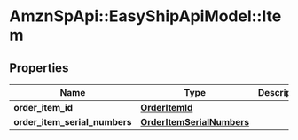 # AmznSpApi::EasyShipApiModel::Item

## Properties
Name | Type | Description | Notes
------------ | ------------- | ------------- | -------------
**order_item_id** | [**OrderItemId**](OrderItemId.md) |  | [optional] 
**order_item_serial_numbers** | [**OrderItemSerialNumbers**](OrderItemSerialNumbers.md) |  | [optional] 

